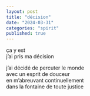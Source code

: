```yaml
---
layout: post
title: "décision"
date: "2024-03-31"
categories: "spirit"
published: true
---
```


ça y est  
j’ai pris ma décision  

j’ai décidé de percuter le monde  
avec un esprit de douceur  
en m’abreuvant continuellement  
dans la fontaine de toute justice  
